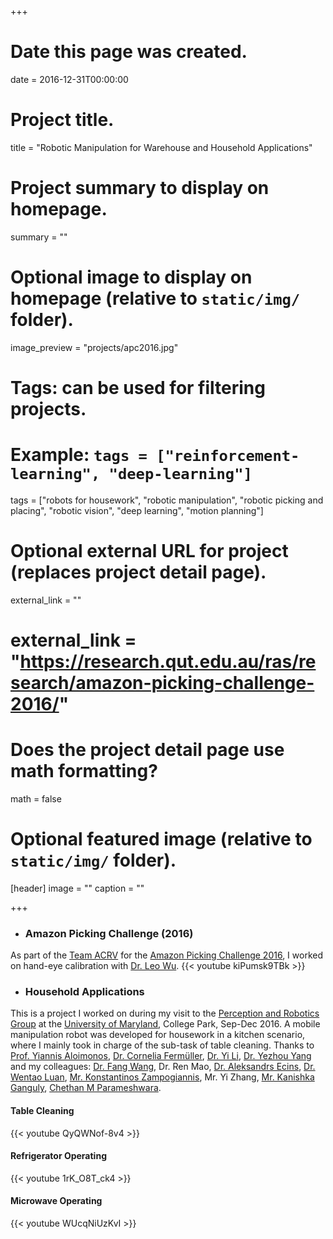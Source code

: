 +++
# Date this page was created.
date = 2016-12-31T00:00:00

# Project title.
title = "Robotic Manipulation for Warehouse and Household Applications"

# Project summary to display on homepage.
summary = ""

# Optional image to display on homepage (relative to `static/img/` folder).
image_preview = "projects/apc2016.jpg"

# Tags: can be used for filtering projects.
# Example: `tags = ["reinforcement-learning", "deep-learning"]`
tags = ["robots for housework", "robotic manipulation", "robotic picking and placing", "robotic vision", "deep learning", "motion planning"]

# Optional external URL for project (replaces project detail page).
external_link = ""
# external_link = "https://research.qut.edu.au/ras/research/amazon-picking-challenge-2016/"

# Does the project detail page use math formatting?
math = false

# Optional featured image (relative to `static/img/` folder).
[header]
image = ""
caption = ""

+++

- ### **Amazon Picking Challenge (2016)**
As part of the [Team ACRV](https://research.qut.edu.au/ras/research/amazon-picking-challenge-2016/) for the [Amazon Picking Challenge 2016](http://pwurman.org/amazonpickingchallenge/results.shtml), I worked on hand-eye calibration with [Dr. Leo Wu](https://sites.google.com/site/wuliaothu/home).
{{< youtube kiPumsk9TBk >}}

- ### **Household Applications**
This is a project I worked on during my visit to the [Perception and Robotics Group](http://prg.cs.umd.edu/) at the [University of Maryland](https://umd.edu/), College Park, Sep-Dec 2016. A mobile manipulation robot was developed for housework in a kitchen scenario, where I mainly took in charge of the sub-task of table cleaning. Thanks to [Prof. Yiannis Aloimonos](http://legacydirs.umiacs.umd.edu/~yiannis/), [Dr. Cornelia Fermüller](http://legacydirs.umiacs.umd.edu/~fer/), [Dr. Yi Li](https://users.cecs.anu.edu.au/~yili/), [Dr. Yezhou Yang](https://yezhouyang.engineering.asu.edu/) and my colleagues: [Dr. Fang Wang](http://users.cecs.anu.edu.au/~fwang/), Dr. Ren Mao, [Dr. Aleksandrs Ecins](https://scholar.google.com/citations?user=eDDJ48UAAAAJ&hl=en), [Dr. Wentao Luan](https://scholar.google.com/citations?user=PJQ8XgwAAAAJ&hl=en), [Mr. Konstantinos Zampogiannis](https://www.cs.umd.edu/~kzampog/), Mr. Yi Zhang, [Mr. Kanishka Ganguly](http://legacydirs.umiacs.umd.edu/~kganguly/), [Chethan M Parameshwara](https://analogicalnexus.github.io/).
#### **Table Cleaning**
{{< youtube QyQWNof-8v4 >}}
#### **Refrigerator Operating**
{{< youtube 1rK_O8T_ck4 >}}
#### **Microwave Operating**
{{< youtube WUcqNiUzKvI >}}
